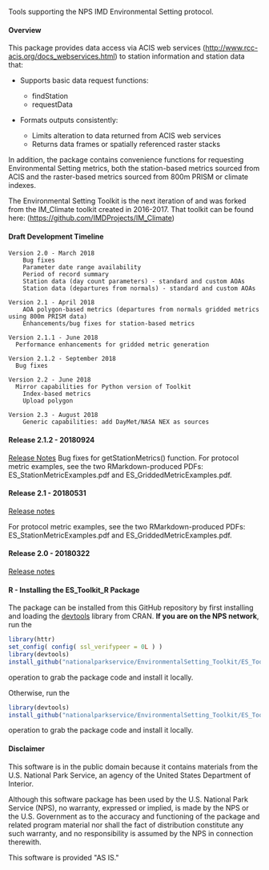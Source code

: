 Tools supporting the NPS IMD Environmental Setting protocol.   

#### Overview ####

This package provides data access via ACIS web services (http://www.rcc-acis.org/docs_webservices.html) to station information and station data that:

+ Supports basic data request functions:

  * findStation
  * requestData

+ Formats outputs consistently:

  * Limits alteration to data returned from ACIS web services
  * Returns data frames or spatially referenced raster stacks
  
In addition, the package contains convenience functions for requesting Environmental Setting metrics, both the station-based metrics sourced from ACIS and the raster-based metrics sourced from 800m PRISM or climate indexes. 

The Environmental Setting Toolkit is the next iteration of and was forked from the IM_Climate toolkit created in 2016-2017. That toolkit can be found here: (https://github.com/IMDProjects/IM_Climate)

#### Draft Development Timeline

	Version 2.0 - March 2018
		Bug fixes
		Parameter date range availability
		Period of record summary 
		Station data (day count parameters) - standard and custom AOAs
		Station data (departures from normals) - standard and custom AOAs

	Version 2.1 - April 2018
		AOA polygon-based metrics (departures from normals gridded metrics using 800m PRISM data)
		Enhancements/bug fixes for station-based metrics
		
	Version 2.1.1 - June 2018
	  Performance enhancements for gridded metric generation
	  
	Version 2.1.2 - September 2018
	  Bug fixes 

	Version 2.2 - June 2018
	  Mirror capabilities for Python version of Toolkit
		Index-based metrics
		Upload polygon
		
	Version 2.3 - August 2018
		Generic capabilities: add DayMet/NASA NEX as sources 

#### Release 2.1.2 - 20180924 #### 
[Release Notes](https://github.com/nationalparkservice/EnvironmentalSetting_Toolkit/releases/tag/v2.1.2)
Bug fixes for getStationMetrics() function.  For protocol metric examples, see the two RMarkdown-produced PDFs: ES_StationMetricExamples.pdf and ES_GriddedMetricExamples.pdf.


#### Release 2.1 - 20180531 ####
[Release notes](https://github.com/nationalparkservice/EnvironmentalSetting_Toolkit/releases)

For protocol metric examples, see the two RMarkdown-produced PDFs: ES_StationMetricExamples.pdf and ES_GriddedMetricExamples.pdf.

		
#### Release 2.0 - 20180322 ####

[Release notes](https://github.com/nationalparkservice/EnvironmentalSetting_Toolkit/releases)

#### R - Installing the ES_Toolkit_R Package ####

The package can be installed from this GitHub repository by first installing and loading the [devtools](https://github.com/hadley/devtools) library from CRAN. __If you are on the NPS network__, run the

```R
library(httr)
set_config( config( ssl_verifypeer = 0L ) )
library(devtools)
install_github("nationalparkservice/EnvironmentalSetting_Toolkit/ES_Toolkit_R")
```
operation to grab the package code and install it locally. 


Otherwise, run the

```R
library(devtools)
install_github("nationalparkservice/EnvironmentalSetting_Toolkit/ES_Toolkit_R")
```
operation to grab the package code and install it locally.

#### Disclaimer ####
This software is in the public domain because it contains materials from the U.S. National Park Service, an agency of the United States Department of Interior.

Although this software package has been used by the U.S. National Park Service (NPS), no warranty, expressed or implied, is made by the NPS or the U.S. Government as to the accuracy and functioning of the package and related program material nor shall the fact of distribution constitute any such warranty, and no responsibility is assumed by the NPS in connection therewith.

This software is provided "AS IS."
